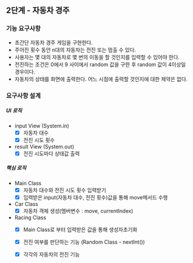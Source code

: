 ## 2단계 - 자동차 경주

### 기능 요구사항
- 초간단 자동차 경주 게임을 구현한다.
- 주어진 횟수 동안 n대의 자동차는 전진 또는 멈출 수 있다.
- 사용자는 몇 대의 자동차로 몇 번의 이동을 할 것인지를 입력할 수 있어야 한다.
- 전진하는 조건은 0에서 9 사이에서 random 값을 구한 후 random 값이 4이상일 경우이다.
- 자동차의 상태를 화면에 출력한다. 어느 시점에 출력할 것인지에 대한 제약은 없다.

### 요구사항 설계

##### UI 로직
- input View (System.in)
    - [X] 자동차 대수
    - [X] 전진 시도 횟수

- result View (System.out)
    - [X] 전진 시도마다 상태값 출력
    
##### 핵심 로직
- Main Class 
    - [X] 자동차 대수와 전진 시도 횟수 입력받기
    - [X] 입력받은 input(자동차 대수, 전진 횟수)값을 통해 move메서드 수행

- Car Class
    - [X] 자동차 객체 생성(멤버변수 : move, currentIndex)

- Racing Class
    - [X] Main Class로 부터 입력받은 값을 통해 생성자초기화
    - [X] 전진 여부를 판단하는 기능 (Random Class - nextInt())
    - [X] 각각의 자동차의 전진 기능
    

